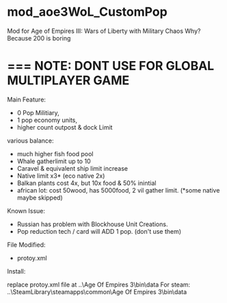 # mod_aoe3WoL_CustomPop
Mod for Age of Empires III: Wars of Liberty with Military Chaos
Why? Because 200 is boring

===
NOTE: DONT USE FOR GLOBAL MULTIPLAYER GAME
==================================================
Main Feature:
- 0 Pop Militiary,
- 1 pop economy units,
- higher count outpost &amp; dock Limit

various balance:
- much higher fish food pool
- Whale gatherlimit up to 10
- Caravel &amp; equivalent ship limit increase
- Native limit x3* (eco native 2x)
- Balkan plants cost 4x, but 10x food & 50% inintial
- african lot: cost 50wood, has 5000food, 2 vil gather limit.
(*some native maybe skipped)

Known Issue:
- Russian has problem with Blockhouse Unit Creations.
- Pop reduction tech / card will ADD 1 pop. (don't use them)

File Modified:
- protoy.xml

Install: 

replace protoy.xml file at
..\Age Of Empires 3\bin\data
For steam:
..\SteamLibrary\steamapps\common\Age Of Empires 3\bin\data

